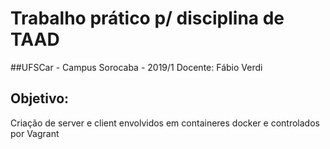 # Trabalho prático p/ disciplina de TAAD
##UFSCar - Campus Sorocaba - 2019/1
Docente: Fábio Verdi

## Objetivo:
 Criação de server e client envolvidos em containeres docker e controlados por Vagrant
